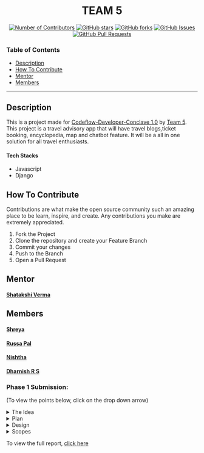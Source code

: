 <h1 align="center"> TEAM 5</h1>

<div align="center">
  
  [![Number of Contributors](https://img.shields.io/github/contributors/CodeFlow201/Team-5)](https://github.com/CodeFlow201/Team-5/graphs/contributors)
  [![GitHub stars](https://img.shields.io/github/stars/CodeFlow201/Team-5)](https://github.com/CodeFlow201/Team-5/stargazers)
  [![GitHub forks](https://img.shields.io/github/forks/CodeFlow201/Team-5)](https://github.com/CodeFlow201/Team-5/network)
  [![GitHub Issues](https://img.shields.io/github/issues/CodeFlow201/Team-5)](https://github.com/CodeFlow201/Team-5/issues)
  [![GitHub Pull Requests](https://img.shields.io/github/issues-pr/kylelobo/The-Documentation-Compendium.svg)](https://github.com/CodeFlow201/Team-5/pulls)

</div>

### Table of Contents

- [Description](#description)
- [How To Contribute](#how-to-contribute)
- [Mentor](#mentor)
- [Members](#members)

---

## Description

This is a project made for [Codeflow-Developer-Conclave 1.0](https://user-images.githubusercontent.com/56452820/134432144-9672c5c2-7ce3-4d98-aef5-81b4577b2930.png) by [Team 5](https://github.com/CodeFlow201/Team-5). This project is a travel advisory app that will have travel blogs,ticket booking, encyclopedia, map and chatbot feature. It will be a all in one solution for all travel enthusiasts.

#### Tech Stacks

- Javascript
- Django

## How To Contribute

Contributions are what make the open source community such an amazing place to be learn, inspire, and create. Any contributions you make are extremely appreciated.

1. Fork the Project
2. Clone the repository and create your Feature Branch
3. Commit your changes
4. Push to the Branch 
5. Open a Pull Request


## Mentor

 #### [Shatakshi Verma](https://github.com/Shatakshi-verma)
 
## Members
 
 #### [Shreya](https://github.com/shreya0005)
 #### [Russa Pal](https://github.com/russapal)
 #### [Nishtha](https://github.com/Nishtha-Goyal)
 #### [Dharnish R S](https://github.com/VijayHitler)
 
### Phase 1 Submission:
(To view the points below, click on the drop down arrow)
</br>

<details>
  <summary> The Idea </summary>
  <pre><p align="center">
	The idea is to build a travel advisory app that will have
  travel blogs, ticket booking, encyclopedia, map &
  chatbot feature
  The tech stacks that will be using for this app are:
  Django & Javascript

</p></pre>
</details>

<details>
  <summary> Plan </summary>
  <pre><p align="center">
	<img src="https://github.com/CodeFlow201/Team-5/blob/master/plan.png?raw=true" width=650 height=300 alt="Banner">
</p></pre>
</details>

<details>
  <summary> Design </summary>
  <pre><p align="center">
  Link for reference:
  https://www.figma.com/file/AMSqGmLwYXKuB1DXLKWUvU/TravelAdvisory-App?node-id=1%3A </br>
	<img src="https://github.com/CodeFlow201/Team-5/blob/master/design.png?raw=true" width=650 height=300 alt="Banner">
</p></pre>
</details>

<details>
  <summary> Scopes </summary>
  <pre><p align="center">
  For the upcoming weeks, we will be coding the below-mentioned problems
  1.Modifying the landing page as per the Figma design.
  2.Code the Blog, Ticket booking, map page
	3.We are also planning to add a currency converter in the website.
</p></pre>
</details>

To view the full report, [click here](https://drive.google.com/file/d/1hMtVkOyf38kHpMgUwqX8wJtPCz18yvrb/view?usp=sharing) </br>
